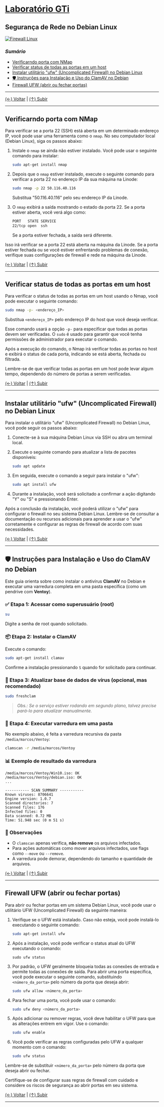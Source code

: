 # [Laboratório GTi](../../README.md#laborat%C3%B3rio-gti "Laboratório GTi")

## Segurança de Rede no Debian Linux

[![Firewall Linux](./images/managed-firewalls.png?raw=true "Firewall Linux")](./images/managed-firewalls.png?raw=true "Firewall Linux")

### *Sumário*

- [Verificarndo porta com NMap](#verificarndo-porta-com-nmap "Verificarndo porta com NMap")
- [Verificar status de todas as portas em um host](#verificar-status-de-todas-as-portas-em-um-host "Verificar status de todas as portas em um host")
- [Instalar utilitário "ufw" (Uncomplicated Firewall) no Debian Linux](#instalar-utilit%C3%A1rio-ufw-uncomplicated-firewall-no-debian-linux "Instalar utilitário 'ufw' (Uncomplicated Firewall) no Debian Linux")
- [🛡️ Instruções para Instalação e Uso do ClamAV no Debian](# "Instruções para Instalação e Uso do ClamAV no Debian")
- [Firewall UFW (abrir ou fechar portas)](#firewall-ufw-abrir-ou-fechar-portas "Firewall UFW (abrir ou fechar portas)")

---

[(&larr;) Voltar](../../README.md#laborat%C3%B3rio-gti "Voltar ao Sumário") | 
[(&uarr;) Subir](#sum%C3%A1rio "Subir para o topo")

---

## Verificarndo porta com NMap

Para verificar se a porta 22 (SSH) está aberta em um determinado endereço IP, você pode usar uma ferramenta como o `nmap`. No seu computador local (Debian Linux), siga os passos abaixo:

1. Instale o `nmap` se ainda não estiver instalado. Você pode usar o seguinte comando para instalar:

   ```bash
   sudo apt-get install nmap
   ```

2. Depois que o `nmap` estiver instalado, execute o seguinte comando para verificar a porta 22 no endereço IP da sua máquina na Linode:

   ```bash
   sudo nmap -p 22 50.116.40.116
   ```

   Substitua "50.116.40.116" pelo seu endereço IP da Linode.

3. O `nmap` exibirá a saída mostrando o estado da porta 22. Se a porta estiver aberta, você verá algo como:

   ```bash
   PORT   STATE SERVICE
   22/tcp open  ssh
   ```

   Se a porta estiver fechada, a saída será diferente.

Isso irá verificar se a porta 22 está aberta na máquina da Linode. Se a porta estiver fechada ou se você estiver enfrentando problemas de conexão, verifique suas configurações de firewall e rede na máquina da Linode.

[(&larr;) Voltar](../../README.md#laborat%C3%B3rio-gti "Voltar ao Sumário") | 
[(&uarr;) Subir](#sum%C3%A1rio "Subir para o topo")

---

## Verificar status de todas as portas em um host

Para verificar o status de todas as portas em um host usando o Nmap, você pode executar o seguinte comando:

```bash
sudo nmap -p- <endereço_IP>
```

Substitua `<endereço_IP>` pelo endereço IP do host que você deseja verificar.

Esse comando usará a opção `-p-` para especificar que todas as portas devem ser verificadas. O `sudo` é usado para garantir que você tenha permissões de administrador para executar o comando.

Após a execução do comando, o Nmap irá verificar todas as portas no host e exibirá o status de cada porta, indicando se está aberta, fechada ou filtrada.

Lembre-se de que verificar todas as portas em um host pode levar algum tempo, dependendo do número de portas a serem verificadas.

[(&larr;) Voltar](../../README.md#laborat%C3%B3rio-gti "Voltar ao Sumário") | 
[(&uarr;) Subir](#sum%C3%A1rio "Subir para o topo")

---

## Instalar utilitário "ufw" (Uncomplicated Firewall) no Debian Linux

Para instalar o utilitário "ufw" (Uncomplicated Firewall) no Debian Linux, você pode seguir os passos abaixo:

1. Conecte-se à sua máquina Debian Linux via SSH ou abra um terminal local.

2. Execute o seguinte comando para atualizar a lista de pacotes disponíveis:
   ```bash
   sudo apt update
   ```

3. Em seguida, execute o comando a seguir para instalar o "ufw":
   ```bash
   sudo apt install ufw
   ```

4. Durante a instalação, você será solicitado a confirmar a ação digitando "Y" ou "S" e pressionando Enter.

Após a conclusão da instalação, você poderá utilizar o "ufw" para configurar o firewall no seu sistema Debian Linux. Lembre-se de consultar a documentação ou recursos adicionais para aprender a usar o "ufw" corretamente e configurar as regras de firewall de acordo com suas necessidades.

[(&larr;) Voltar](../../README.md#laborat%C3%B3rio-gti "Voltar ao Sumário") | 
[(&uarr;) Subir](#sum%C3%A1rio "Subir para o topo")

---

## 🛡️ Instruções para Instalação e Uso do ClamAV no Debian

Este guia orienta sobre como instalar o antivírus **ClamAV** no Debian e executar uma varredura completa em uma pasta específica (como um pendrive com **Ventoy**).

### ✅ Etapa 1: Acessar como superusuário (root)

```bash
su
```

Digite a senha de root quando solicitado.

### 📦 Etapa 2: Instalar o ClamAV

Execute o comando:

```bash
sudo apt-get install clamav
```

Confirme a instalação pressionando `S` quando for solicitado para continuar.

### 🔄 Etapa 3: Atualizar base de dados de vírus (opcional, mas recomendado)

```bash
sudo freshclam
```

> *Obs.: Se o serviço estiver rodando em segundo plano, talvez precise pará-lo para atualizar manualmente.*

### 🧼 Etapa 4: Executar varredura em uma pasta

No exemplo abaixo, é feita a varredura recursiva da pasta `/media/marcos/Ventoy`:

```bash
clamscan -r /media/marcos/Ventoy
```

### 📊 Exemplo de resultado da varredura

```text
/media/marcos/Ventoy/Win10.iso: OK
/media/marcos/Ventoy/debian.iso: OK
...

----------- SCAN SUMMARY -----------
Known viruses: 8706641
Engine version: 1.0.7
Scanned directories: 7
Scanned files: 176
Infected files: 0
Data scanned: 0.72 MB
Time: 51.948 sec (0 m 51 s)
```

### 🧠 Observações

* O `clamscan` apenas verifica, **não remove** os arquivos infectados.
* Para ações automáticas como mover arquivos infectados, use flags como `--move` ou `--remove`.
* A varredura pode demorar, dependendo do tamanho e quantidade de arquivos.

[(&larr;) Voltar](../../README.md#laborat%C3%B3rio-gti "Voltar ao Sumário") | 
[(&uarr;) Subir](#sum%C3%A1rio "Subir para o topo")

---

## Firewall UFW (abrir ou fechar portas)

Para abrir ou fechar portas em um sistema Debian Linux, você pode usar o utilitário UFW (Uncomplicated Firewall) da seguinte maneira:

1. Verifique se o UFW está instalado. Caso não esteja, você pode instalá-lo executando o seguinte comando:
   ```bash
   sudo apt-get install ufw
   ```

2. Após a instalação, você pode verificar o status atual do UFW executando o comando:
   ```
   sudo ufw status
   ```

3. Por padrão, o UFW geralmente bloqueia todas as conexões de entrada e permite todas as conexões de saída. Para abrir uma porta específica, você pode executar o seguinte comando, substituindo `<número_da_porta>` pelo número da porta que deseja abrir:
   ```bash
   sudo ufw allow <número_da_porta>
   ```

4. Para fechar uma porta, você pode usar o comando:
   ```bash
   sudo ufw deny <número_da_porta>
   ```

5. Após adicionar ou remover regras, você deve habilitar o UFW para que as alterações entrem em vigor. Use o comando:
   ```bash
   sudo ufw enable
   ```

6. Você pode verificar as regras configuradas pelo UFW a qualquer momento com o comando:
   ```bash
   sudo ufw status
   ```

Lembre-se de substituir `<número_da_porta>` pelo número da porta que deseja abrir ou fechar.

Certifique-se de configurar suas regras de firewall com cuidado e considere os riscos de segurança ao abrir portas em seu sistema.

[(&larr;) Voltar](../../README.md#laborat%C3%B3rio-gti "Voltar ao Sumário") | 
[(&uarr;) Subir](#sum%C3%A1rio "Subir para o topo")

---